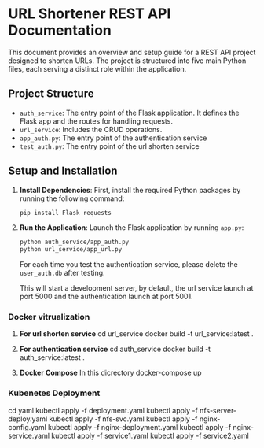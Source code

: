 # URL Shortener REST API Documentation

This document provides an overview and setup guide for a REST API project designed to shorten URLs. The project is structured into five main Python files, each serving a distinct role within the application.

## Project Structure

- `auth_service`: The entry point of the Flask application. It defines the Flask app and the routes for handling requests.
- `url_service`: Includes the CRUD operations.
- `app_auth.py`: The entry point of the authentication service
- `test_auth.py`: The entry point of the url shorten service

## Setup and Installation

1. **Install Dependencies**: First, install the required Python packages by running the following command:

    ```bash
    pip install Flask requests 
    ```

2. **Run the Application**: Launch the Flask application by running `app.py`:

    ```bash
    python auth_service/app_auth.py
    python url_service/app_url.py
    ```
   For each time you test the authentication service, please delete the `user_auth.db` after testing.

    This will start a development server, by default, the url service launch at port 5000 and the authentication launch at port 5001.


### Docker vitrualization
1. **For url shorten service**
cd url_service
docker build -t url_service:latest .

2. **For authentication service**
cd auth_service
docker build -t auth_service:latest .

3. **Docker Compose**
In this dicrectory
docker-compose up

### Kubenetes Deployment
cd yaml
kubectl apply -f deployment.yaml
kubectl apply -f nfs-server-deploy.yaml
kubectl apply -f nfs-svc.yaml
kubectl apply -f nginx-config.yaml
kubectl apply -f nginx-deployment.yaml
kubectl apply -f nginx-service.yaml
kubectl apply -f service1.yaml
kubectl apply -f service2.yaml

